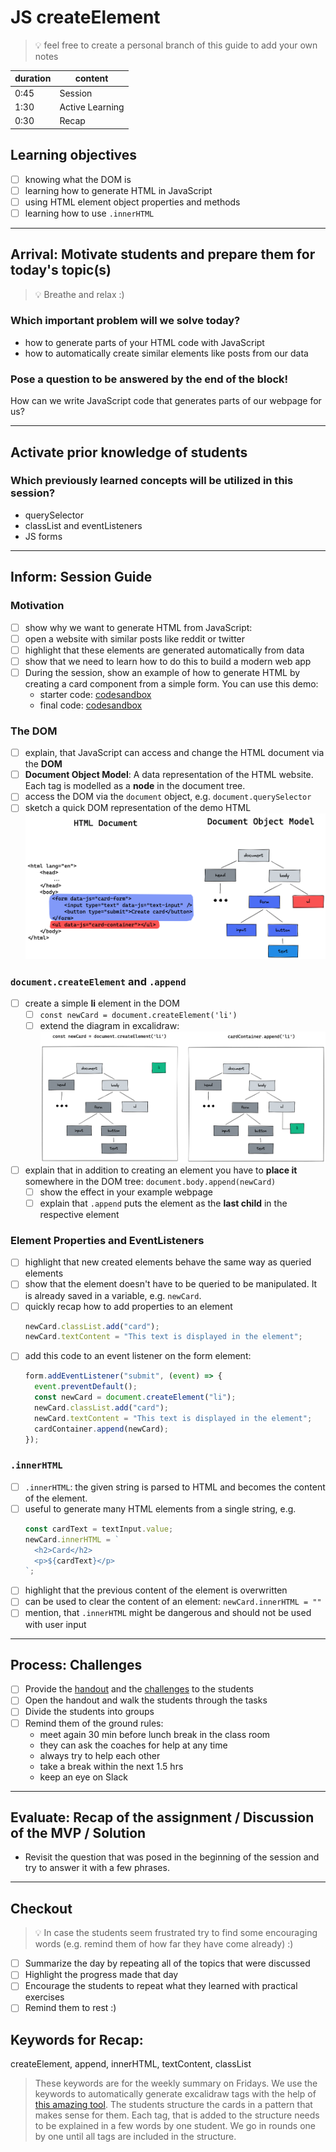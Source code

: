 # JS createElement

> 💡 feel free to create a personal branch of this guide to add your own notes

| duration | content         |
| -------- | --------------- |
| 0:45     | Session         |
| 1:30     | Active Learning |
| 0:30     | Recap           |

## Learning objectives

- [ ] knowing what the DOM is
- [ ] learning how to generate HTML in JavaScript
- [ ] using HTML element object properties and methods
- [ ] learning how to use `.innerHTML`

---

## Arrival: Motivate students and prepare them for today's topic(s)

> 💡 Breathe and relax :)

### Which important problem will we solve today?

- how to generate parts of your HTML code with JavaScript
- how to automatically create similar elements like posts from our data

### Pose a question to be answered by the end of the block!

How can we write JavaScript code that generates parts of our webpage for us?

---

## Activate prior knowledge of students

### Which previously learned concepts will be utilized in this session?

- querySelector
- classList and eventListeners
- JS forms

---

## Inform: Session Guide

### Motivation

- [ ] show why we want to generate HTML from JavaScript:
- [ ] open a website with similar posts like reddit or twitter
- [ ] highlight that these elements are generated automatically from data
- [ ] show that we need to learn how to do this to build a modern web app
- [ ] During the session, show an example of how to generate HTML by creating a card component from
      a simple form. You can use this demo:
  - starter code:
    [codesandbox](https://codesandbox.io/s/github/neuefische/web-exercises/tree/main/sessions/js-createelement/demo-start?file=/js/index.js)
  - final code:
    [codesandbox](https://codesandbox.io/s/github/neuefische/web-exercises/tree/main/sessions/js-createelement/demo-end?file=/js/index.js)

### The DOM

- [ ] explain, that JavaScript can access and change the HTML document via the **DOM**
- [ ] **Document Object Model**: A data representation of the HTML website. Each tag is modelled as
      a **node** in the document tree.
- [ ] access the DOM via the `document` object, e.g. `document.querySelector`
- [ ] sketch a quick DOM representation of the demo HTML ![dom and createElement](assets/DOM.png)

### `document.createElement` and `.append`

- [ ] create a simple **li** element in the DOM
  - [ ] `const newCard = document.createElement('li')`
  - [ ] extend the diagram in excalidraw: ![dom and createElement](assets/createElement.png)
- [ ] explain that in addition to creating an element you have to **place it** somewhere in the DOM
      tree: `document.body.append(newCard)`
  - [ ] show the effect in your example webpage
  - [ ] explain that `.append` puts the element as the **last child** in the respective element

### Element Properties and EventListeners

- [ ] highlight that new created elements behave the same way as queried elements
- [ ] show that the element doesn't have to be queried to be manipulated. It is already saved in a
      variable, e.g. `newCard`.
- [ ] quickly recap how to add properties to an element
  ```js
  newCard.classList.add("card");
  newCard.textContent = "This text is displayed in the element";
  ```
- [ ] add this code to an event listener on the form element:
  ```js
  form.addEventListener("submit", (event) => {
    event.preventDefault();
    const newCard = document.createElement("li");
    newCard.classList.add("card");
    newCard.textContent = "This text is displayed in the element";
    cardContainer.append(newCard);
  });
  ```

### `.innerHTML`

- [ ] `.innerHTML`: the given string is parsed to HTML and becomes the content of the element.
- [ ] useful to generate many HTML elements from a single string, e.g.
  ```js
  const cardText = textInput.value;
  newCard.innerHTML = `
  	<h2>Card</h2>
  	<p>${cardText}</p>
  `;
  ```
- [ ] highlight that the previous content of the element is overwritten
- [ ] can be used to clear the content of an element: `newCard.innerHTML = ""`
- [ ] mention, that `.innerHTML` might be dangerous and should not be used with user input

---

## Process: Challenges

- [ ] Provide the [handout](js-createelement.md) and the
      [challenges](challenges-js-createelement.md) to the students
- [ ] Open the handout and walk the students through the tasks
- [ ] Divide the students into groups
- [ ] Remind them of the ground rules:
  - meet again 30 min before lunch break in the class room
  - they can ask the coaches for help at any time
  - always try to help each other
  - take a break within the next 1.5 hrs
  - keep an eye on Slack

---

## Evaluate: Recap of the assignment / Discussion of the MVP / Solution

- Revisit the question that was posed in the beginning of the session and try to answer it with a
  few phrases.

---

## Checkout

> 💡 In case the students seem frustrated try to find some encouraging words (e.g. remind them of
> how far they have come already) :)

- [ ] Summarize the day by repeating all of the topics that were discussed
- [ ] Highlight the progress made that day
- [ ] Encourage the students to repeat what they learned with practical exercises
- [ ] Remind them to rest :)

## Keywords for Recap:

createElement, append, innerHTML, textContent, classList

> These keywords are for the weekly summary on Fridays. We use the keywords to automatically
> generate excalidraw tags with the help of
> [this amazing tool](https://github.com/F-Kirchhoff/tag-cloud-generator). The students structure
> the cards in a pattern that makes sense for them. Each tag, that is added to the structure needs
> to be explained in a few words by one student. We go in rounds one by one until all tags are
> included in the structure.
